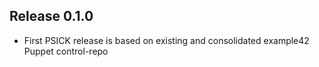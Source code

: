 ## Release 0.1.0
- First PSICK release is based on existing and consolidated example42 Puppet control-repo
